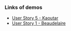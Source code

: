 ### Links of demos
- [User Story 5 - Kaoutar](https://drive.google.com/file/d/1lkuYErlCbfh-7RO__3EouJVk2PZkzJWH/view?usp=sharing)
- [User Story 1 - Beaudelaire](https://drive.google.com/file/d/1JkgF374YbIhCuX8YzupRz3PbvjbgprwX/view?usp=sharing)
